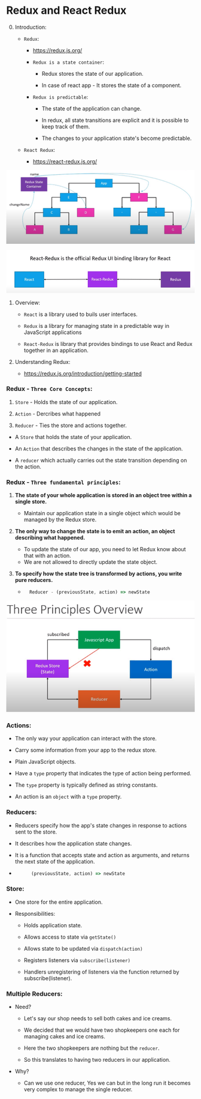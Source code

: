 # Redux and React Redux

0. Introduction:

    - ```Redux```:

        - https://redux.js.org/
    
        - ```Redux is a state container```:

            - Redux stores the state of our application.

            - In case of react app - It stores the state of a component.
        
        - ```Redux is predictable```:

            - The state of the application can change.

            - In redux, all state transitions are explicit and it is possible to keep track of them.

            - The changes to your application state's become predictable.

    - ```React Redux```:

        - https://react-redux.js.org/

![](ReactRedux.PNG)

![](React-Redux.PNG)

1. Overview:

    - ```React``` is a library used to buils user interfaces.

    - ```Redux``` is a library for managing state in a predictable way in JavaScript applications

    - ```React-Redux``` is library that provides bindings to use React and Redux together in an application.

2. Understanding Redux:

    - https://redux.js.org/introduction/getting-started

### Redux - ```Three Core Concepts```:

1. ```Store``` - Holds the state of our application.

2. ```Action``` - Dercribes what happened

3. ```Reducer``` - Ties the store and actions together.

- A ```Store``` that holds the state of your application.

- An ```Action``` that describes the changes in the state of the application.

- A ```reducer``` which actually carries out the state transition depending on the action.

### Redux - ```Three fundamental principles```:

1. **The state of your whole application is stored in an object tree within a single store.** 
    - Maintain our application state in a single object which would be managed by the Redux store.

2. **The only way to change the state is to emit an action, an object describing what happened.**
    - To update the state of our app, you need to let Redux know about that with an action.
    - We are not allowed to directly update the state object.

3. **To specify how the state tree is transformed by actions, you write pure reducers.**
    - ```javaScript
        Reducer - (previousState, action) => newState
      ```
![](ReduxThreePrinciples.PNG)

### Actions:

- The only way your application can interact with the store.

- Carry some information from your app to the redux store.

- Plain JavaScript objects.

- Have a ```type``` property that indicates the type of action being performed.

- The ```type``` property is typically defined as string constants.

- An action is an ```object``` with a ```type``` property.

### Reducers:

- Reducers specify how the app's state changes in response to actions sent to the store.

- It describes how the application state changes.

- It is a function that accepts state and action as arguments, and returns the next state of the application.

- ```javaScript
        (previousState, action) => newState
  ```

### Store:

- One store for the entire application.

- Responsibilities:

    - Holds application state.

    - Allows access to state via ```getState()```

    - Allows state to be updated via ```dispatch(action)```

    - Registers listeners via ```subscribe(listener)```

    - Handlers unregistering of listeners via the function returned by subscribe(listener).

### Multiple Reducers:

- Need?

    - Let's say our shop needs to sell both cakes and ice creams.

    - We decided that we would have two shopkeepers one each for managing cakes and ice creams.

    - Here the two shopkeepers are nothing but the ```reducer```.
    
    - So this translates to having two reducers in our application.

- Why?

    - Can we use one reducer, Yes we can but in the long run it becomes very complex to manage the single reducer.